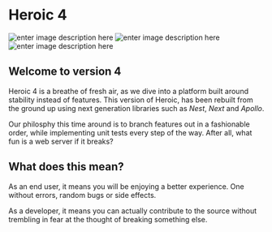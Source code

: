 # Heroic 4
![enter image description here](https://img.shields.io/badge/Status-Development-28A7E6.svg?logo=github&longCache=true&style=for-the-badge) 
![enter image description here](https://img.shields.io/badge/Version-3S.1-33C070.svg?logo=github&longCache=true&style=for-the-badge) 
![enter image description here](https://img.shields.io/badge/Released-In%20Development-E62828.svg?logo=github&longCache=true&style=for-the-badge)

## Welcome to version 4
Heroic 4 is a breathe of fresh air, as we dive into a platform built around stability instead of features. 
This version of Heroic, has been rebuilt from the ground up using next generation libraries such as *Nest*, *Next* and *Apollo*.

Our philosphy this time around is to branch features out in a fashionable order, while implementing unit tests every step of the way.
After all, what fun is a web server if it breaks?

## What does this mean?
As an end user, it means you will be enjoying a better experience.  One without errors, random bugs or side effects.

As a developer, it means you can actually contribute to the source without trembling in fear at the thought of breaking something else.


